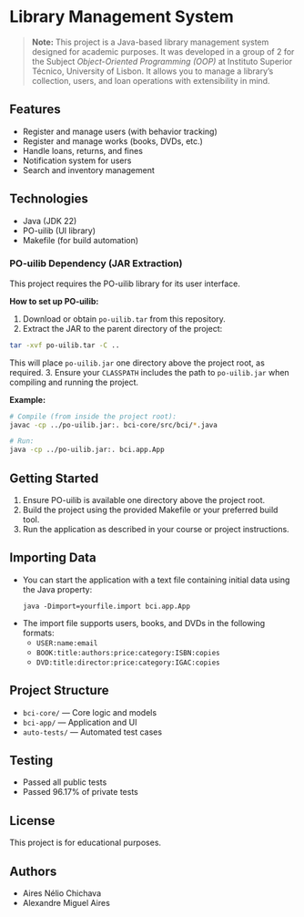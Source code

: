 # Library Management System
> **Note:** This project is a Java-based library management system designed for academic purposes. It was developed in a group of 2 for the Subject *Object-Oriented Programming (OOP)*  at Instituto Superior Técnico, University of Lisbon. It allows you to manage a library’s collection, users, and loan operations with extensibility in mind.

## Features
- Register and manage users (with behavior tracking)
- Register and manage works (books, DVDs, etc.)
- Handle loans, returns, and fines
- Notification system for users
- Search and inventory management


## Technologies

- Java (JDK 22)
- PO-uilib (UI library)
- Makefile (for build automation)


### PO-uilib Dependency (JAR Extraction)

This project requires the PO-uilib library for its user interface.

**How to set up PO-uilib:**
1. Download or obtain `po-uilib.tar` from this repository.
2. Extract the JAR to the parent directory of the project:
  ```sh
  tar -xvf po-uilib.tar -C ..
  ```
  This will place `po-uilib.jar` one directory above the project root, as required.
3. Ensure your `CLASSPATH` includes the path to `po-uilib.jar` when compiling and running the project.

**Example:**
```sh
# Compile (from inside the project root):
javac -cp ../po-uilib.jar:. bci-core/src/bci/*.java

# Run:
java -cp ../po-uilib.jar:. bci.app.App
```
## Getting Started
1. Ensure PO-uilib is available one directory above the project root.
2. Build the project using the provided Makefile or your preferred build tool.
3. Run the application as described in your course or project instructions.

## Importing Data
- You can start the application with a text file containing initial data using the Java property:
  ```
  java -Dimport=yourfile.import bci.app.App
  ```
- The import file supports users, books, and DVDs in the following formats:
  - `USER:name:email`
  - `BOOK:title:authors:price:category:ISBN:copies`
  - `DVD:title:director:price:category:IGAC:copies`

## Project Structure
- `bci-core/` — Core logic and models
- `bci-app/` — Application and UI
- `auto-tests/` — Automated test cases

## Testing
- Passed all public tests
- Passed 96.17% of private tests


## License
This project is for educational purposes.


## Authors
- Aires Nélio Chichava
- Alexandre Miguel Aires

